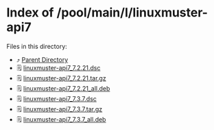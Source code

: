 
# Index of /pool/main/l/linuxmuster-api7
Files in this directory:
- ⤴ [Parent Directory](../)
- 🗒 [linuxmuster-api7_7.2.21.dsc](linuxmuster-api7_7.2.21.dsc)
- 🗒 [linuxmuster-api7_7.2.21.tar.gz](linuxmuster-api7_7.2.21.tar.gz)
- 🗒 [linuxmuster-api7_7.2.21_all.deb](linuxmuster-api7_7.2.21_all.deb)
- 🗒 [linuxmuster-api7_7.3.7.dsc](linuxmuster-api7_7.3.7.dsc)
- 🗒 [linuxmuster-api7_7.3.7.tar.gz](linuxmuster-api7_7.3.7.tar.gz)
- 🗒 [linuxmuster-api7_7.3.7_all.deb](linuxmuster-api7_7.3.7_all.deb)
